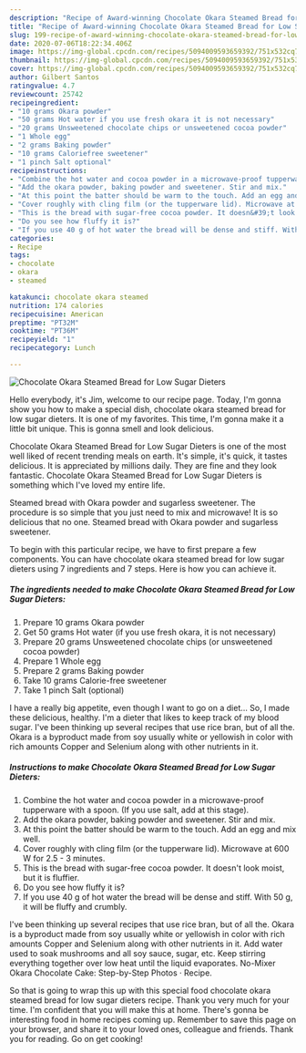 ```yaml
---
description: "Recipe of Award-winning Chocolate Okara Steamed Bread for Low Sugar Dieters"
title: "Recipe of Award-winning Chocolate Okara Steamed Bread for Low Sugar Dieters"
slug: 199-recipe-of-award-winning-chocolate-okara-steamed-bread-for-low-sugar-dieters
date: 2020-07-06T18:22:34.406Z
image: https://img-global.cpcdn.com/recipes/5094009593659392/751x532cq70/chocolate-okara-steamed-bread-for-low-sugar-dieters-recipe-main-photo.jpg
thumbnail: https://img-global.cpcdn.com/recipes/5094009593659392/751x532cq70/chocolate-okara-steamed-bread-for-low-sugar-dieters-recipe-main-photo.jpg
cover: https://img-global.cpcdn.com/recipes/5094009593659392/751x532cq70/chocolate-okara-steamed-bread-for-low-sugar-dieters-recipe-main-photo.jpg
author: Gilbert Santos
ratingvalue: 4.7
reviewcount: 25742
recipeingredient:
- "10 grams Okara powder"
- "50 grams Hot water if you use fresh okara it is not necessary"
- "20 grams Unsweetened chocolate chips or unsweetened cocoa powder"
- "1 Whole egg"
- "2 grams Baking powder"
- "10 grams Caloriefree sweetener"
- "1 pinch Salt optional"
recipeinstructions:
- "Combine the hot water and cocoa powder in a microwave-proof tupperware with a spoon. (If you use salt, add at this stage)."
- "Add the okara powder, baking powder and sweetener. Stir and mix."
- "At this point the batter should be warm to the touch. Add an egg and mix well."
- "Cover roughly with cling film (or the tupperware lid). Microwave at 600 W for 2.5 - 3 minutes."
- "This is the bread with sugar-free cocoa powder. It doesn&#39;t look moist, but it is fluffier."
- "Do you see how fluffy it is?"
- "If you use 40 g of hot water the bread will be dense and stiff. With 50 g, it will be fluffy and crumbly."
categories:
- Recipe
tags:
- chocolate
- okara
- steamed

katakunci: chocolate okara steamed 
nutrition: 174 calories
recipecuisine: American
preptime: "PT32M"
cooktime: "PT36M"
recipeyield: "1"
recipecategory: Lunch

---
```



![Chocolate Okara Steamed Bread for Low Sugar Dieters](https://img-global.cpcdn.com/recipes/5094009593659392/751x532cq70/chocolate-okara-steamed-bread-for-low-sugar-dieters-recipe-main-photo.jpg)

Hello everybody, it's Jim, welcome to our recipe page. Today, I'm gonna show you how to make a special dish, chocolate okara steamed bread for low sugar dieters. It is one of my favorites. This time, I'm gonna make it a little bit unique. This is gonna smell and look delicious.

Chocolate Okara Steamed Bread for Low Sugar Dieters is one of the most well liked of recent trending meals on earth. It's simple, it's quick, it tastes delicious. It is appreciated by millions daily. They are fine and they look fantastic. Chocolate Okara Steamed Bread for Low Sugar Dieters is something which I've loved my entire life.

Steamed bread with Okara powder and sugarless sweetener. The procedure is so simple that you just need to mix and microwave! It is so delicious that no one. Steamed bread with Okara powder and sugarless sweetener.


To begin with this particular recipe, we have to first prepare a few components. You can have chocolate okara steamed bread for low sugar dieters using 7 ingredients and 7 steps. Here is how you can achieve it.

<!--inarticleads1-->

##### The ingredients needed to make Chocolate Okara Steamed Bread for Low Sugar Dieters:

1. Prepare 10 grams Okara powder
1. Get 50 grams Hot water (if you use fresh okara, it is not necessary)
1. Prepare 20 grams Unsweetened chocolate chips (or unsweetened cocoa powder)
1. Prepare 1 Whole egg
1. Prepare 2 grams Baking powder
1. Take 10 grams Calorie-free sweetener
1. Take 1 pinch Salt (optional)


I have a really big appetite, even though I want to go on a diet… So, I made these delicious, healthy. I&#39;m a dieter that likes to keep track of my blood sugar. I&#39;ve been thinking up several recipes that use rice bran, but of all the. Okara is a byproduct made from soy usually white or yellowish in color with rich amounts Copper and Selenium along with other nutrients in it. 

<!--inarticleads2-->

##### Instructions to make Chocolate Okara Steamed Bread for Low Sugar Dieters:

1. Combine the hot water and cocoa powder in a microwave-proof tupperware with a spoon. (If you use salt, add at this stage).
1. Add the okara powder, baking powder and sweetener. Stir and mix.
1. At this point the batter should be warm to the touch. Add an egg and mix well.
1. Cover roughly with cling film (or the tupperware lid). Microwave at 600 W for 2.5 - 3 minutes.
1. This is the bread with sugar-free cocoa powder. It doesn&#39;t look moist, but it is fluffier.
1. Do you see how fluffy it is?
1. If you use 40 g of hot water the bread will be dense and stiff. With 50 g, it will be fluffy and crumbly.


I&#39;ve been thinking up several recipes that use rice bran, but of all the. Okara is a byproduct made from soy usually white or yellowish in color with rich amounts Copper and Selenium along with other nutrients in it. Add water used to soak mushrooms and all soy sauce, sugar, etc. Keep stirring everything together over low heat until the liquid evaporates. No-Mixer Okara Chocolate Cake: Step-by-Step Photos · Recipe. 

So that is going to wrap this up with this special food chocolate okara steamed bread for low sugar dieters recipe. Thank you very much for your time. I'm confident that you will make this at home. There's gonna be interesting food in home recipes coming up. Remember to save this page on your browser, and share it to your loved ones, colleague and friends. Thank you for reading. Go on get cooking!
